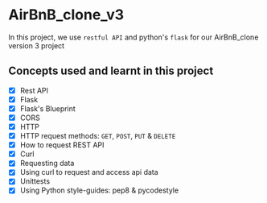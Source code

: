# AirBnB_clone_v3

In this project, we use `restful API` and python's `flask` for our AirBnB_clone version 3 project

## Concepts used and learnt in this project

- [x] Rest API
- [x] Flask
- [x] Flask's Blueprint
- [x] CORS
- [x] HTTP
- [x] HTTP request methods: `GET`, `POST`, `PUT` & `DELETE`
- [x] How to request REST API
- [x] Curl
- [x] Requesting data
- [x] Using curl to request and access api data
- [x] Unittests
- [x] Using Python style-guides: pep8 & pycodestyle